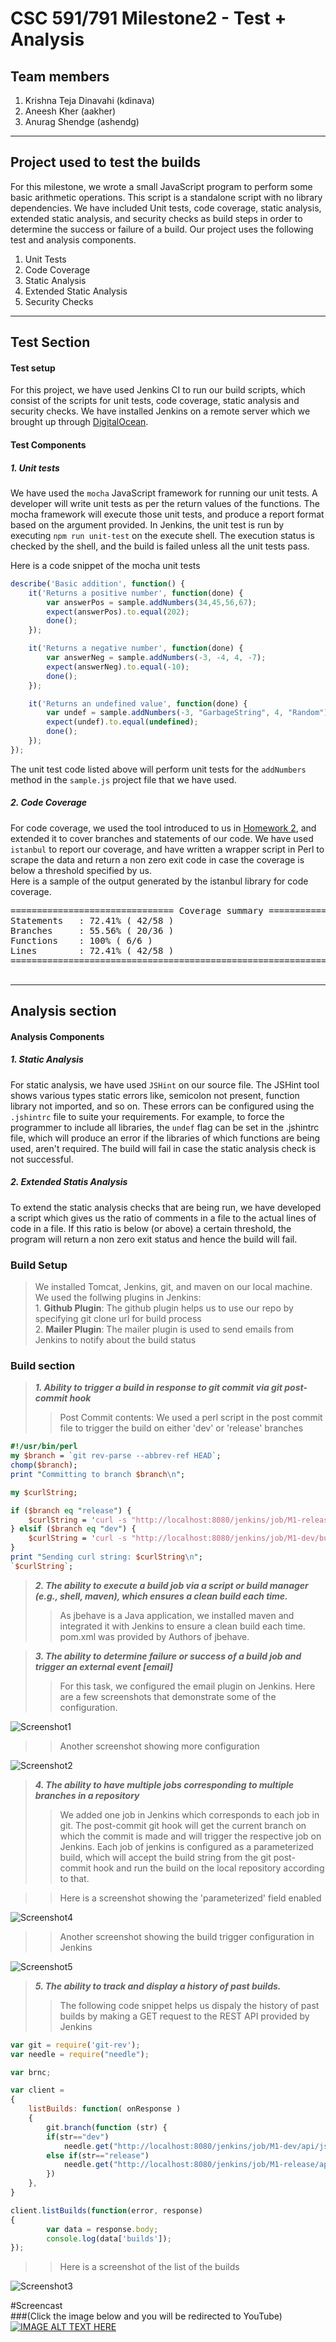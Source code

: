 # CSC 591/791 Milestone2 - Test + Analysis
## Team members
1. Krishna Teja Dinavahi (kdinava) 
2. Aneesh Kher (aakher)
3. Anurag Shendge (ashendg)
- - - 

## Project used to test the builds
For this milestone, we wrote a small JavaScript program to perform some basic arithmetic operations. This script is a standalone script with no library dependencies. We have included Unit tests, code coverage, static analysis, extended static analysis, and security checks as build steps in order to determine the success or failure of a build. Our project uses the following test and analysis components.

1. Unit Tests
2. Code Coverage
3. Static Analysis
4. Extended Static Analysis
5. Security Checks

- - - 


## Test Section
#### Test setup  
For this project, we have used Jenkins CI to run our build scripts, which consist of the scripts for unit tests, code coverage, static analysis and security checks. We have installed Jenkins on a remote server which we brought up through [DigitalOcean](https://www.digitalocean.com/).
#### Test Components
##### 1. Unit tests
We have used the `mocha` JavaScript framework for running our unit tests. A developer will write unit tests as per the return values of the functions. The mocha framework will execute those unit tests, and produce a report format based on the argument provided. In Jenkins, the unit test is run by executing `npm run unit-test` on the execute shell. The execution status is checked by the shell, and the build is failed unless all the unit tests pass. 

Here is a code snippet of the mocha unit tests
```javascript
describe('Basic addition', function() {
	it('Returns a positive number', function(done) {
		var answerPos = sample.addNumbers(34,45,56,67);
		expect(answerPos).to.equal(202);
		done();
	});

	it('Returns a negative number', function(done) {
		var answerNeg = sample.addNumbers(-3, -4, 4, -7);
		expect(answerNeg).to.equal(-10);
        done();
	});

	it('Returns an undefined value', function(done) {
		var undef = sample.addNumbers(-3, "GarbageString", 4, "Random");
		expect(undef).to.equal(undefined);
		done();
	});
});
```  
  
The unit test code listed above will perform unit tests for the `addNumbers` method in the `sample.js` project file that we have used.  
  

##### 2. Code Coverage
For code coverage, we used the tool introduced to us in [Homework 2](https://github.com/CSC-DevOps/Course/blob/master/HW/HW2.md), and extended it to cover branches and statements of our code. We have used `istanbul` to report our coverage, and have written a wrapper script in Perl to scrape the data and return a non zero exit code in case the coverage is below a threshold specified by us.  
Here is a sample of the output generated by the istanbul library for code coverage.  
<pre>
=============================== Coverage summary ===============================
Statements   : 72.41% ( 42/58 )
Branches     : 55.56% ( 20/36 )
Functions    : 100% ( 6/6 )
Lines        : 72.41% ( 42/58 )
================================================================================

</pre>  
  


- - -
  
  
## Analysis section
#### Analysis Components
##### 1. Static Analysis
For static analysis, we have used `JSHint` on our source file. The JSHint tool shows various types static errors like, semicolon not present, function library not imported, and so on. These errors can be configured using the `.jshintrc` file to suite your requirements. For example, to force the programmer to include all libraries, the `undef` flag can be set in the .jshintrc file, which will produce an error if the libraries of which functions are being used, aren't required. The build will fail in case the static analysis check is not successful.  

##### 2. Extended Statis Analysis
To extend the static analysis checks that are being run, we have developed a script which gives us the ratio of comments in a file to the actual lines of code in a file. If this ratio is below (or above) a certain threshold, the program will return a non zero exit status and hence the build will fail.


### Build Setup
>   We installed Tomcat, Jenkins, git, and maven on our local machine. We used the follwing plugins in Jenkins:   
	1. **Github Plugin**: The github plugin helps us to use our repo by specifying git clone url for build process    
	2. **Mailer Plugin**: The mailer plugin is used to send emails from Jenkins to notify about the build status



### Build section
>	***1. Ability to trigger a build in response to git commit via git post-commit hook***
>>	Post Commit contents:   We used a perl script in the post commit file to trigger the build on either 'dev' or 'release' branches


```perl
#!/usr/bin/perl
my $branch = `git rev-parse --abbrev-ref HEAD`;
chomp($branch);
print "Committing to branch $branch\n";

my $curlString;

if ($branch eq "release") {
	$curlString = 'curl -s "http://localhost:8080/jenkins/job/M1-release/buildWithParameters?token=build-release&branch=release"';
} elsif ($branch eq "dev") {
	$curlString = 'curl -s "http://localhost:8080/jenkins/job/M1-dev/buildWithParameters?token=build-dev&branch=dev"';
}
print "Sending curl string: $curlString\n";
`$curlString`;

```	

>	***2. The ability to execute a build job via a script or build manager (e.g., shell, maven), which ensures a clean build each time.***
>>	As jbehave is a Java application, we installed maven and integrated it with Jenkins to ensure a clean build each time. pom.xml was provided by Authors of jbehave.


>   ***3. The ability to determine failure or success of a build job and trigger an external event [email]***
>>	For this task, we configured the email plugin on Jenkins. Here are a few screenshots that demonstrate some of the configuration.   

![Screenshot1](https://github.com/aneeshkher/DevOpsMilestone1/blob/master/images/ExtendedEmailPlugin.png)   

>>  Another screenshot showing more configuration   

![Screenshot2](https://github.com/aneeshkher/DevOpsMilestone1/blob/master/images/EmailPlugin.png)   

>>	

>	***4. The ability to have multiple jobs corresponding to multiple branches in a repository***	
>>	We added one job in Jenkins which corresponds to each job in git. The post-commit git hook will get the current branch on which the commit is made and will trigger the respective job on Jenkins. Each job of jenkins is configured as a parameterized build, which will accept the build string from the git post-commit hook and run the build on the local repository according to that.   
   
>>  Here is a screenshot showing the 'parameterized' field enabled   

![Screenshot4](https://github.com/aneeshkher/DevOpsMilestone1/blob/master/images/M1-Release-config-1.png)   
   
>>  Another screenshot showing the build trigger configuration in Jenkins   
 
![Screenshot5](https://github.com/aneeshkher/DevOpsMilestone1/blob/master/images/M1-release-config-2.png)   

 

>	***5. The ability to track and display a history of past builds.***
>> 	The following code snippet helps us dispaly the history of past builds by making a GET request to the REST API provided by Jenkins

```javascript
var git = require('git-rev');
var needle = require("needle");

var brnc;

var client =
{
    listBuilds: function( onResponse )
    {
        git.branch(function (str) {
        if(str=="dev")
        	needle.get("http://localhost:8080/jenkins/job/M1-dev/api/json?pretty=true", onResponse)
        else if(str=="release")
         	needle.get("http://localhost:8080/jenkins/job/M1-release/api/json?pretty=true", onResponse)
		})
    },
}

client.listBuilds(function(error, response)
{
        var data = response.body;
        console.log(data['builds']);
});

```  
  
>>  Here is a screenshot of the list of the builds   

![Screenshot3](https://github.com/aneeshkher/DevOpsMilestone1/blob/master/images/BuildsList.png)


#Screencast   
###(Click the image below  and you will be redirected to YouTube)
[![IMAGE ALT TEXT HERE](http://img.youtube.com/vi/uwU8yQDhyNE/0.jpg)](https://youtu.be/uwU8yQDhyNE)

